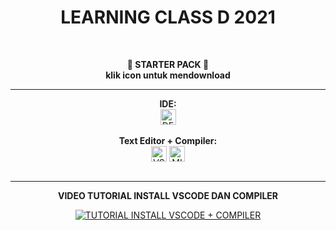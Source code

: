 <h1 align = "center"> LEARNING CLASS D 2021 </h1><br>
<p align = "center"><b> 📍 STARTER PACK 📍 <br>
                    klik icon untuk mendownload 
</b></p><hr>

<div align = "center">
    <b>IDE:</b> 
    <br><a href = "https://sourceforge.net/projects/orwelldevcpp/" target="_blank"> <img align="center" alt = "DEV C++" width = "25px" src = "https://www.freeiconspng.com/uploads/dev-visual-c-plus-plus-logo-icon-11.png"></a><br><br>
    <b>Text Editor + Compiler:</b> 
    <br><a href = "https://code.visualstudio.com/download" target="_blank"> <img align="center" width = "25px" alt = "VSCODE" src = "https://img.icons8.com/color/48/000000/visual-studio-code-2019.png"></a>
    <a href = "https://sourceforge.net/projects/mingw-w64/" target="_blank"> <img align="center" width = "25px" alt = "MINGW64" src = "https://img.icons8.com/color/48/000000/domain--v1.png"></a>
</div><br><hr>

<div align = "center">
<p align = "center"><b> VIDEO TUTORIAL INSTALL VSCODE DAN COMPILER </b></p>

[![TUTORIAL INSTALL VSCODE + COMPILER](https://i.ytimg.com/vi/BK_ciBOXWr0/hq720.jpg?sqp=-oaymwEcCNAFEJQDSFXyq4qpAw4IARUAAIhCGAFwAcABBg==&rs=AOn4CLD0FEJaRaf8gG5WrglIpTFvJhti0Q)](https://www.youtube.com/watch?v=BK_ciBOXWr0")

</div>
